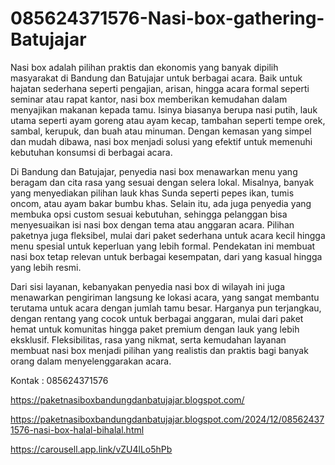 # 085624371576-Nasi-box-gathering-Batujajar
Nasi box adalah pilihan praktis dan ekonomis yang banyak dipilih masyarakat di Bandung dan Batujajar untuk berbagai acara. Baik untuk hajatan sederhana seperti pengajian, arisan, hingga acara formal seperti seminar atau rapat kantor, nasi box memberikan kemudahan dalam menyajikan makanan kepada tamu. Isinya biasanya berupa nasi putih, lauk utama seperti ayam goreng atau ayam kecap, tambahan seperti tempe orek, sambal, kerupuk, dan buah atau minuman. Dengan kemasan yang simpel dan mudah dibawa, nasi box menjadi solusi yang efektif untuk memenuhi kebutuhan konsumsi di berbagai acara.  

Di Bandung dan Batujajar, penyedia nasi box menawarkan menu yang beragam dan cita rasa yang sesuai dengan selera lokal. Misalnya, banyak yang menyediakan pilihan lauk khas Sunda seperti pepes ikan, tumis oncom, atau ayam bakar bumbu khas. Selain itu, ada juga penyedia yang membuka opsi custom sesuai kebutuhan, sehingga pelanggan bisa menyesuaikan isi nasi box dengan tema atau anggaran acara. Pilihan paketnya juga fleksibel, mulai dari paket sederhana untuk acara kecil hingga menu spesial untuk keperluan yang lebih formal. Pendekatan ini membuat nasi box tetap relevan untuk berbagai kesempatan, dari yang kasual hingga yang lebih resmi.  

Dari sisi layanan, kebanyakan penyedia nasi box di wilayah ini juga menawarkan pengiriman langsung ke lokasi acara, yang sangat membantu terutama untuk acara dengan jumlah tamu besar. Harganya pun terjangkau, dengan rentang yang cocok untuk berbagai anggaran, mulai dari paket hemat untuk komunitas hingga paket premium dengan lauk yang lebih eksklusif. Fleksibilitas, rasa yang nikmat, serta kemudahan layanan membuat nasi box menjadi pilihan yang realistis dan praktis bagi banyak orang dalam menyelenggarakan acara.

Kontak :
085624371576

https://paketnasiboxbandungdanbatujajar.blogspot.com/

https://paketnasiboxbandungdanbatujajar.blogspot.com/2024/12/085624371576-nasi-box-halal-bihalal.html

https://carousell.app.link/vZU4lLo5hPb
